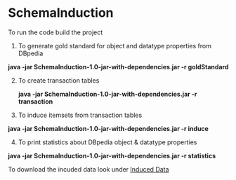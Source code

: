 # SchemaInduction

To run the code build the project

1) To generate gold standard for object and datatype properties from DBpedia
<p><b>java -jar SchemaInduction-1.0-jar-with-dependencies.jar -r goldStandard</b></p>

2) To create transaction tables <p><b>java -jar SchemaInduction-1.0-jar-with-dependencies.jar -r transaction </b></p>

3) To induce itemsets from transaction tables
<p><b>java -jar SchemaInduction-1.0-jar-with-dependencies.jar -r induce </b></p>

4) To print statistics about DBpedia object & datatype properties
<p><b>java -jar SchemaInduction-1.0-jar-with-dependencies.jar -r statistics</b></p>

To download the incuded data look under <a href="/ag-sc/SchemaInduction/tree/master/induction" class="js-navigation-open" id="59c7dfd682f57e303dedae6d1eadffc8-dec3658eba8b6c9097b6f942aea326b2d0cbe383" title="transactionTables">Induced Data</a>
